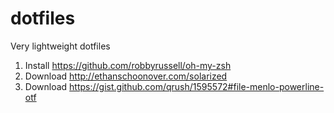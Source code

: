 dotfiles
========

Very lightweight dotfiles

1. Install https://github.com/robbyrussell/oh-my-zsh
2. Download http://ethanschoonover.com/solarized
3. Download https://gist.github.com/qrush/1595572#file-menlo-powerline-otf